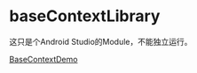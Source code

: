 # baseContextLibrary

这只是个Android Studio的Module，不能独立运行。

[BaseContextDemo](https://github.com/niyueming/BaseContextDemo.git)

